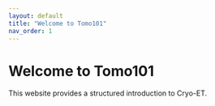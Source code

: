 ```yaml
---
layout: default
title: "Welcome to Tomo101"
nav_order: 1
---
```


# Welcome to Tomo101
This website provides a structured introduction to Cryo-ET.